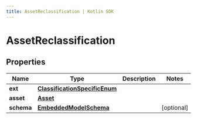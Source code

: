 ```yaml
---
title: AssetReclassification | Kotlin SDK
---
```




# AssetReclassification

## Properties
Name | Type | Description | Notes
------------ | ------------- | ------------- | -------------
**ext** | [**ClassificationSpecificEnum**](ClassificationSpecificEnum) |  | 
**asset** | [**Asset**](Asset) |  | 
**schema** | [**EmbeddedModelSchema**](EmbeddedModelSchema) |  |  [optional]




